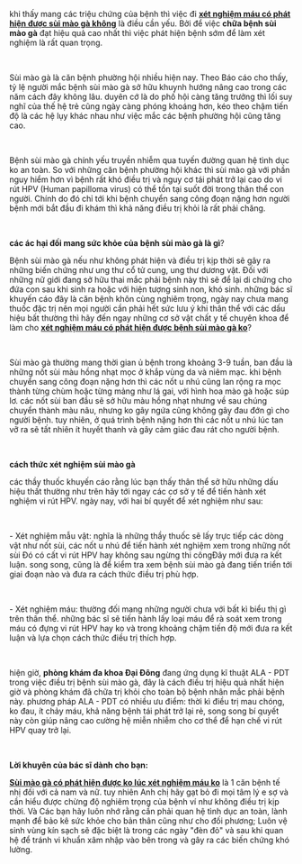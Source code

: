 <p>khi thấy mang các triệu chứng của bệnh thì việc đi <a href="http://phathaiantoanhcm.com/xet-nghiem-mau-co-the-phat-hien-benh-sui-mao-ga-khong-132.html"><strong>xét nghiệm máu có&nbsp;phát hiện được sùi mào gà không</strong></a> là điều cần yếu. Bởi để việc <strong>chữa bệnh sùi mào gà</strong> đạt hiệu quả cao nhất thì việc phát hiện bệnh sớm để làm xét nghiệm là rất quan trọng.</p>

<p>&nbsp;</p>

<p>Sùi mào gà là căn bệnh phường hội nhiều hiện nay. Theo Báo cáo cho thấy, tỷ lệ người mắc bệnh sùi mào gà sở hữu khuynh hướng nâng cao trong các năm cách đây không lâu. duyên cớ là do phố hội càng tăng trưởng thì lối suy nghĩ của thế hệ trẻ cũng ngày càng phóng khoáng hơn, kéo theo chậm tiến độ là các hệ lụy khác nhau như việc mắc các bệnh phường hội cũng tăng cao.</p>

<p>&nbsp;</p>

<p>Bệnh sùi mào gà chính yếu truyền nhiễm qua tuyến đường quan hệ tình dục ko an toàn. So với những căn bệnh phường hội khác thì sùi mào gà với phần nguy hiểm hơn vì bệnh rất khó điều trị và nguy cơ tái phát trở lại cao do vi rút HPV (Human papilloma virus) có thể tồn tại suốt đời trong thân thể con người. Chính do đó chỉ tới khi bệnh chuyển sang công đoạn nặng hơn người bệnh mới bắt đầu đi khám thì khả năng điều trị khỏi là rất phải chăng.</p>

<p>&nbsp;</p>

<p><strong>các ác hại đối mang sức khỏe của</strong> <strong>bệnh sùi mào gà là gì</strong>?</p>

<p>Bệnh sùi mào gà nếu như không phát hiện và điều trị kịp thời sẽ gây ra những biến chứng như ung thư cổ tử cung, ung thư dương vật. Đối với những nữ giới đang sở hữu thai mắc phải bệnh này thì sẽ để lại di chứng cho đứa con sau khi sinh ra hoặc với hiện tượng sinh non, khó sinh. những bác sĩ khuyến cáo đây là căn bệnh khôn cùng nghiêm trọng, ngày nay chưa mang thuốc đặc trị nên mọi người cần phải hết sức lưu ý khi thân thể với các dấu hiệu bất thường thì hãy đến ngay những cơ sở vật chất y tế chuyên khoa để làm cho <a href="http://phathaiantoanhcm.com/xet-nghiem-mau-co-the-phat-hien-benh-sui-mao-ga-khong-132.html"><strong>xét nghiệm máu có phát hiện được bệnh sùi mào gà ko</strong></a>?</p>

<p>&nbsp;</p>

<p>Sùi mào gà thường mang thời gian ủ bệnh trong khoảng 3-9 tuần, ban đầu là những nốt sùi màu hồng nhạt mọc ở khắp vùng da và niêm mạc. khi bệnh chuyển sang công đoạn nặng hơn thì các nốt u nhú cũng lan rộng ra mọc thành từng chùm hoặc từng mảng như lá gai, với hình hoa mào gà hoặc súp lơ. các nốt sùi ban đầu sẽ sở hữu màu hồng nhạt nhưng về sau chúng chuyển thành màu nâu, nhưng ko gây ngứa cũng không gây đau đớn gì cho người bệnh. tuy nhiên, ở quá trình bệnh nặng hơn thì các nốt u nhú lúc tan vỡ ra sẽ tất nhiên ít huyết thanh và gây cảm giác đau rát cho người bệnh.</p>

<p>&nbsp;</p>

<p><strong>cách thức xét nghiệm sùi mào gà</strong></p>

<p>các thầy thuốc khuyến cáo rằng lúc bạn thấy thân thể sở hữu những dấu hiệu thất thường như trên hãy tới ngay các cơ sở y tế để tiến hành xét nghiệm vi rút HPV. ngày nay, với hai bí quyết để xét nghiệm như sau:</p>

<p>&nbsp;</p>

<p>- Xét nghiệm mẫu vật: nghĩa là những thầy thuốc sẽ lấy trực tiếp các dòng vật như nốt sùi, các nốt u nhú để tiến hành xét nghiệm xem trong những nốt sùi Đó có cất vi rút HPV hay không sau ngừng thi côngĐây mới đưa ra kết luận. song song, cũng là để kiểm tra xem bệnh sùi mào gà đang tiến triển tới giai đoạn nào và đưa ra cách thức điều trị phù hợp.</p>

<p>&nbsp;</p>

<p>- Xét nghiệm máu: thường đối mang những người chưa với bất kì biểu thị gì trên thân thể. những bác sĩ sẽ tiến hành lấy loại máu để rà soát xem trong máu có đựng vi rút HPV hay ko và trong khoảng chậm tiến độ mới đưa ra kết luận và lựa chọn cách thức điều trị thích hợp.</p>

<p>&nbsp;</p>

<p>hiện giờ, <strong>phòng khám đa khoa Đại Đông</strong> đang ứng dụng kĩ thuật ALA - PDT trong việc điều trị bệnh sùi mào gà, đây là cách điều trị hiệu quả nhất hiện giờ và phòng khám đã chữa trị khỏi cho toàn bộ bệnh nhân mắc phải bệnh này. phương pháp ALA - PDT có nhiều ưu điểm: thời kì điều trị mau chóng, ko đau, ít chảy máu, khả năng bệnh tái phát trở lại rẻ, song song bí quyết này còn giúp nâng cao cường hệ miễn nhiễm cho cơ thể để hạn chế vi rút HPV quay trở lại.</p>

<p>&nbsp;</p>

<p><strong>Lời khuyên của bác sĩ dành cho bạn:</strong></p>

<p><a href="http://phathaiantoanhcm.com/xet-nghiem-mau-co-the-phat-hien-benh-sui-mao-ga-khong-132.html"><strong>Sùi mào gà có phát hiện được ko lúc xét nghiệm máu ko</strong></a> là 1 căn bệnh tế nhị đối với cả nam và nữ. tuy nhiên Anh chị hãy gạt bỏ đi mọi tâm lý e sợ và cần hiểu được chừng độ nghiêm trọng của bệnh ví như không điều trị kịp thời. Và Các bạn hãy luôn nhớ rằng cần phải quan hệ tình dục an toàn, lành mạnh để bảo kê sức khỏe cho bản thân cũng như cho đối phương; Luôn vệ sinh vùng kín sạch sẽ đặc biệt là trong các ngày &quot;đèn đỏ&quot; và sau khi quan hệ để tránh vi khuẩn xâm nhập vào bên trong và gây ra các biến chứng khó lường.</p>

<p>&nbsp;</p>

<p>&nbsp;</p>

<p>&nbsp;</p>
